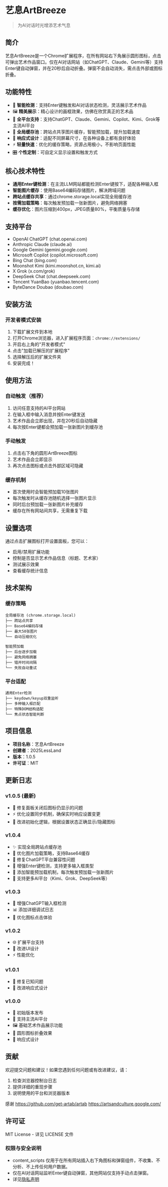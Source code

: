# 艺息ArtBreeze

> 为AI对话时光增添艺术气息

## 简介

艺息ArtBreeze是一个Chrome扩展程序，在所有网站右下角展示圆形图标，点击可弹出艺术作品窗口。仅在AI对话网站（如ChatGPT、Claude、Gemini等）支持Enter键自动弹窗，并在20秒后自动折叠。弹窗不会自动消失，需点击外部或图标折叠。

## 功能特性

- 🎨 **智能检测**：支持Enter键触发和AI对话状态检测，灵活展示艺术作品
- 🖼️ **精美展示**：精心设计的画框效果，仿佛在欣赏真正的艺术品
- 🎯 **全平台支持**：支持ChatGPT、Claude、Gemini、Copilot、Kimi、Grok等主流AI平台
- 💾 **全局缓存池**：跨站点共享图片缓存，智能预加载，提升加载速度
- 📱 **响应式设计**：适配不同屏幕尺寸，在各种设备上都有良好体验
- ⚡ **轻量快速**：优化的缓存策略，资源占用极小，不影响页面性能
- 🎛️ **个性定制**：可自定义显示设置和触发方式

## 核心技术特性

- **通用Enter键检测**：在主流LLM网站都能检测Enter键按下，适配各种输入框
- **智能图片缓存**：使用Base64编码存储图片，解决跨域问题
- **跨站点缓存共享**：通过chrome.storage.local实现全局缓存池
- **按需加载策略**：每次触发预加载一张新图片，避免网络拥塞
- **缓存优化**：图片压缩到400px，JPEG质量80%，平衡质量与存储

## 支持平台

- OpenAI ChatGPT (chat.openai.com)
- Anthropic Claude (claude.ai)
- Google Gemini (gemini.google.com)
- Microsoft Copilot (copilot.microsoft.com)
- Bing Chat (bing.com)
- Moonshot Kimi (kimi.moonshot.cn, kimi.ai)
- X Grok (x.com/grok)
- DeepSeek Chat (chat.deepseek.com)
- Tencent YuanBao (yuanbao.tencent.com)
- ByteDance Doubao (doubao.com)

## 安装方法

### 开发者模式安装

1. 下载扩展文件到本地
2. 打开Chrome浏览器，进入扩展程序页面：`chrome://extensions/`
3. 开启右上角的"开发者模式"
4. 点击"加载已解压的扩展程序"
5. 选择解压后的扩展文件夹
6. 安装完成！

## 使用方法

### 自动触发（推荐）
1. 访问任意支持的AI平台网站
2. 在输入框中输入消息并按Enter键发送
3. 艺术作品会立即出现，并在20秒后自动隐藏
4. 每次按Enter键都会预加载一张新图片到缓存池

### 手动触发
1. 点击右下角的圆形ArtBreeze图标
2. 艺术作品会立即显示
3. 再次点击图标或点击外部区域可隐藏

### 缓存机制
- 首次使用时会智能预加载10张图片
- 每次触发时从缓存池随机选择一张图片显示
- 同时后台预加载一张新图片补充缓存
- 缓存在所有网站间共享，无需重复下载

## 设置选项

通过点击扩展图标打开设置面板，您可以：

- 启用/禁用扩展功能
- 控制是否显示艺术作品信息（标题、艺术家）
- 测试展示效果
- 查看缓存统计信息

## 技术架构

### 缓存策略
```
全局缓存池 (chrome.storage.local)
├── 跨站点共享
├── Base64编码存储
├── 最大50张图片
└── 自动压缩优化

智能预加载
├── 后台逐步加载
├── 避免网络拥塞  
├── 错开时间间隔
└── 失败自动重试
```

### 平台适配
```
通用Enter检测
├── keydown/keyup双重监听
├── 多种输入框匹配
├── 特殊DOM结构适配
└── 焦点状态智能判断
```

## 项目信息

- **项目名称**：艺息ArtBreeze
- **创建者**：2025LessLand
- **版本**：1.0.5
- **许可证**：MIT

## 更新日志

### v1.0.5 (最新)
- 🔧 修复面板关闭后图标仍显示的问题
- ⚡ 优化设置同步机制，确保实时响应设置变更
- 🎯 改进初始化逻辑，根据设置状态正确显示/隐藏图标

### v1.0.4
- ✨ 实现全局跨站点缓存池
- 🚀 优化图片加载策略，支持Base64缓存
- 🔧 修复ChatGPT平台兼容性问题
- 📱 增强Enter键检测，支持更多输入框类型
- 💾 添加智能预加载机制，每次触发预加载一张新图片
- 🎯 支持更多AI平台（Kimi、Grok、DeepSeek等）

### v1.0.3
- 🔧 增强ChatGPT输入框检测
- 📊 添加详细调试日志
- 🎨 优化图标点击体验

### v1.0.2
- 🌐 扩展平台支持
- 🎨 改进UI设计
- ⚡ 性能优化

### v1.0.1
- 🐛 修复已知问题
- 📱 改进响应式设计

### v1.0.0
- 🎉 初始版本发布
- 🎨 支持主流AI平台
- 🖼️ 基础艺术作品展示功能
- 🔄 圆形图标折叠效果
- 📱 响应式设计


## 贡献

欢迎提交问题和建议！如果您遇到任何问题或有改进建议，请：

1. 检查浏览器控制台日志
2. 提供详细的重现步骤
3. 说明使用的平台和浏览器版本

感谢
https://github.com/get-artab/artab
https://artsandculture.google.com/


## 许可证

MIT License - 详见 LICENSE 文件

### 权限与安全说明
- content_scripts 仅用于在所有网站插入右下角图标和弹窗组件，不收集、不分析、不上传任何用户数据。
- 仅在AI对话网站监听Enter键自动弹窗，其他网站仅支持手动点击弹窗。
- 详见[隐私声明](./privacy.md)